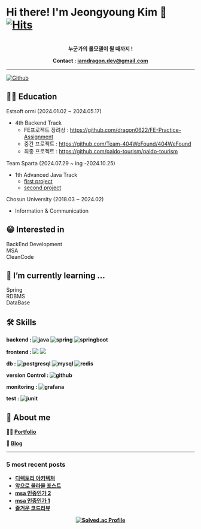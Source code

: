 # Hi there! I'm Jeongyoung Kim 👋 [![Hits](https://hits.seeyoufarm.com/api/count/incr/badge.svg?url=https%3A%2F%2Fgithub.com%2Fdragon0622&count_bg=%237FB8FF&title_bg=%23555555&icon=&icon_color=%23E7E7E7&title=hits&edge_flat=false)](https://hits.seeyoufarm.com)
<div align="center">
</br>
<b>
누군가의 롤모델이 될 때까지 ! </br>

Contact : iamdragon.dev@gmail.com</b>
</br>

</div>

<hr>

[![Github](https://www.codenary.co.kr/widget/github/api?username=김정용)](https://www.codenary.co.kr/user-profile/detail/김정용?github_ride=true&utm_source=github)


## 👨‍🎓 Education
Estsoft ormi (2024.01.02 ~ 2024.05.17)
  - 4th Backend Track
    - FE프로젝트 장려상 : https://github.com/dragon0622/FE-Practice-Assignment
    - 중간 프로젝트 : https://github.com/Team-404WeFound/404WeFound
    - 최종 프로젝트 : https://github.com/paldo-tourism/paldo-tourism

Team  Sparta (2024.07.29 ~ ing -2024.10.25)
  - 1th Advanced Java Track
    - [first project](https://github.com/dragon0622/FQS-flexible-queue-service)
    - [second project](https://github.com/yong-yong-lee/logistics-delivery)
    
Chosun University (2018.03 ~ 2024.02)
  - Information & Communication
 
## 😁 Interested in
 BackEnd Development </br>
 MSA</br>
 CleanCode</br>
  
## 🌱 I’m currently learning ...
 Spring</br>
 RDBMS</br>
 DataBase</br>

## 🛠️ Skills


<b> backend :
![java](https://www.codenary.co.kr/widget/github-techstack/api?name=java) 
![spring](https://www.codenary.co.kr/widget/github-techstack/api?name=spring) 
![springboot](https://www.codenary.co.kr/widget/github-techstack/api?name=springboot)

<b> frontend :
  <img src="https://img.shields.io/badge/HTML5-E34F26?style=flat-square&logo=html5&logoColor=white"/>
  <img src="https://img.shields.io/badge/CSS3-1572B6?style=flat-square&logo=css3&logoColor=white"/>

<b>  db :
![postgresql](https://www.codenary.co.kr/widget/github-techstack/api?name=postgresql)
![mysql](https://www.codenary.co.kr/widget/github-techstack/api?name=mysql) 
![redis](https://www.codenary.co.kr/widget/github-techstack/api?name=redis) 

<b>  version Control :
![github](https://www.codenary.co.kr/widget/github-techstack/api?name=github)

<b>  monitoring :
![grafana](https://www.codenary.co.kr/widget/github-techstack/api?name=grafana)

<b>  test :
![junit](https://www.codenary.co.kr/widget/github-techstack/api?name=junit) 

## 🐉 About me
🙋‍♂️ [**Portfolio**](https://github.com/dragon0622/dragon0622)

💾 [**Blog**](https://velog.io/@iamdragon/posts)

<hr>



### 5 most recent posts
<!-- BLOG-POST-LIST:START -->
- [디렉토리 아키텍처](https://velog.io/@iamdragon/%EB%94%94%EB%A0%89%ED%86%A0%EB%A6%AC-%EC%95%84%ED%82%A4%ED%85%8D%EC%B2%98)
- [앞으로 올라올 포스트](https://velog.io/@iamdragon/%EC%95%9E%EC%9C%BC%EB%A1%9C-%EC%98%AC%EB%9D%BC%EC%98%AC-%ED%8F%AC%EC%8A%A4%ED%8A%B8)
- [msa 인증인가 2](https://velog.io/@iamdragon/msa-%EC%9D%B8%EC%A6%9D%EC%9D%B8%EA%B0%80-2)
- [msa 인증인가 1](https://velog.io/@iamdragon/msa-%EC%9D%B8%EC%A6%9D%EC%9D%B8%EA%B0%80)
- [즐거운 코드리뷰](https://velog.io/@iamdragon/%EC%A6%90%EA%B1%B0%EC%9A%B4-%EC%BD%94%EB%93%9C%EB%A6%AC%EB%B7%B0)
<!-- BLOG-POST-LIST:END -->

<div align="center">

[![Solved.ac Profile](http://mazassumnida.wtf/api/v2/generate_badge?boj=milk5137)](https://solved.ac/milk5137/)

</div>
